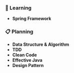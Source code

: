 ### 📖 Learning
* **Spring Framework**

### 📋 Planning
* **Data Structure & Algorithm**
* **TDD**
* **Clean Code**
* **Effective Java**
* **Design Pattern**


